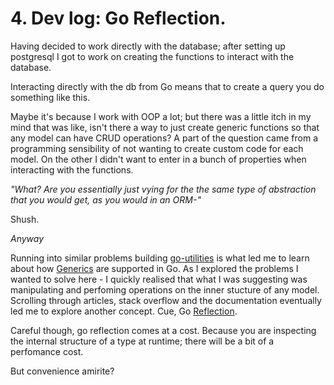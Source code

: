 # 4. Dev log: Go Reflection.

Having decided to work directly with the database; after setting up postgresql I got to work on creating the functions to interact with the database.

Interacting directly with the db from Go means that to create a query you do something like this. 

Maybe it's because I work with OOP a lot; but there was a little itch in my mind that was like, isn't there a way to just create generic functions so that any model can have CRUD operations? A part of the question came from a programming sensibility of not wanting to create custom code for each model. On the other I didn't want to enter in a bunch of properties when interacting with the functions.  

_"What? Are you essentially just vying for the the same type of abstraction that you would get, as you would in an ORM-"_

Shush.

_Anyway_

Running into similar problems building [go-utilities]() is what led me to learn about how [Generics](https://go.dev/doc/tutorial/generics) are supported in Go. As I explored the problems I wanted to solve here - I quickly realised that what I was suggesting was manipulating and perfoming operations on the inner stucture of any model. Scrolling through articles, stack overflow and the documentation eventually led me to explore another concept. Cue, Go [Reflection](https://go.dev/blog/laws-of-reflection).

Careful though, go reflection comes at a cost. Because you are inspecting the internal structure of a type at runtime; there will be a bit of a perfomance cost.

But convenience amirite?



